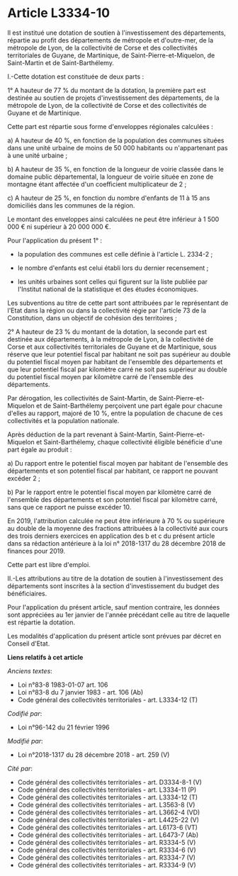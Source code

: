 # Article L3334-10

Il est institué une dotation de soutien à l'investissement des départements, répartie au profit des départements de métropole
et d'outre-mer, de la métropole de Lyon, de la collectivité de Corse et des collectivités territoriales de Guyane, de
Martinique, de Saint-Pierre-et-Miquelon, de Saint-Martin et de Saint-Barthélemy.

I.-Cette dotation est constituée de deux parts :

1° A hauteur de 77 % du montant de la dotation, la première part est destinée au soutien de projets d'investissement des
départements, de la métropole de Lyon, de la collectivité de Corse et des collectivités de Guyane et de Martinique.

Cette part est répartie sous forme d'enveloppes régionales calculées :

a) A hauteur de 40 %, en fonction de la population des communes situées dans une unité urbaine de moins de 50 000 habitants
ou n'appartenant pas à une unité urbaine ;

b) A hauteur de 35 %, en fonction de la longueur de voirie classée dans le domaine public départemental, la longueur de
voirie située en zone de montagne étant affectée d'un coefficient multiplicateur de 2 ;

c) A hauteur de 25 %, en fonction du nombre d'enfants de 11 à 15 ans domiciliés dans les communes de la région.

Le montant des enveloppes ainsi calculées ne peut être inférieur à 1 500 000 € ni supérieur à 20 000 000 €.

Pour l'application du présent 1° :

- la population des communes est celle définie à l'article L. 2334-2 ;

- le nombre d'enfants est celui établi lors du dernier recensement ;

- les unités urbaines sont celles qui figurent sur la liste publiée par l'Institut national de la statistique et des études
économiques.

Les subventions au titre de cette part sont attribuées par le représentant de l'Etat dans la région ou dans la collectivité
régie par l'article 73 de la Constitution, dans un objectif de cohésion des territoires ;

2° A hauteur de 23 % du montant de la dotation, la seconde part est destinée aux départements, à la métropole de Lyon, à la
collectivité de Corse et aux collectivités territoriales de Guyane et de Martinique, sous réserve que leur potentiel fiscal
par habitant ne soit pas supérieur au double du potentiel fiscal moyen par habitant de l'ensemble des départements et que
leur potentiel fiscal par kilomètre carré ne soit pas supérieur au double du potentiel fiscal moyen par kilomètre carré de
l'ensemble des départements.

Par dérogation, les collectivités de Saint-Martin, de Saint-Pierre-et-Miquelon et de Saint-Barthélemy perçoivent une part
égale pour chacune d'elles au rapport, majoré de 10 %, entre la population de chacune de ces collectivités et la population
nationale.

Après déduction de la part revenant à Saint-Martin, Saint-Pierre-et-Miquelon et Saint-Barthélemy, chaque collectivité
éligible bénéficie d'une part égale au produit :

a) Du rapport entre le potentiel fiscal moyen par habitant de l'ensemble des départements et son potentiel fiscal par
habitant, ce rapport ne pouvant excéder 2 ;

b) Par le rapport entre le potentiel fiscal moyen par kilomètre carré de l'ensemble des départements et son potentiel fiscal
par kilomètre carré, sans que ce rapport ne puisse excéder 10.

En 2019, l'attribution calculée ne peut être inférieure à 70 % ou supérieure au double de la moyenne des fractions attribuées
à la collectivité aux cours des trois derniers exercices en application des b et c du présent article dans sa rédaction
antérieure à la loi n° 2018-1317 du 28 décembre 2018 de finances pour 2019.

Cette part est libre d'emploi.

II.-Les attributions au titre de la dotation de soutien à l'investissement des départements sont inscrites à la section
d'investissement du budget des bénéficiaires.

Pour l'application du présent article, sauf mention contraire, les données sont appréciées au 1er janvier de l'année
précédant celle au titre de laquelle est répartie la dotation.

Les modalités d'application du présent article sont prévues par décret en Conseil d'Etat.

**Liens relatifs à cet article**

_Anciens textes_:

  - Loi n°83-8 1983-01-07 art. 106
  - Loi n°83-8 du 7 janvier 1983 - art. 106 (Ab)
  - Code général des collectivités territoriales - art. L3334-12 (T)

_Codifié par_:

  - Loi n°96-142 du 21 février 1996

_Modifié par_:

  - Loi n°2018-1317 du 28 décembre 2018 - art. 259 (V)

_Cité par_:

  - Code général des collectivités territoriales - art. D3334-8-1 (V)
  - Code général des collectivités territoriales - art. L3334-11 (P)
  - Code général des collectivités territoriales - art. L3334-12 (T)
  - Code général des collectivités territoriales - art. L3563-8 (V)
  - Code général des collectivités territoriales - art. L3662-4 (VD)
  - Code général des collectivités territoriales - art. L4425-22 (V)
  - Code général des collectivités territoriales - art. L6173-6 (VT)
  - Code général des collectivités territoriales - art. L6473-7 (Ab)
  - Code général des collectivités territoriales - art. R3334-5 (V)
  - Code général des collectivités territoriales - art. R3334-6 (V)
  - Code général des collectivités territoriales - art. R3334-7 (V)
  - Code général des collectivités territoriales - art. R3334-9 (V)
